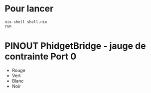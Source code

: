# Pour lancer
```shell
nix-shell shell.nix
run
```

# PINOUT PhidgetBridge - jauge de contrainte Port 0
 - Rouge
 - Vert
 - Blanc
 - Noir
